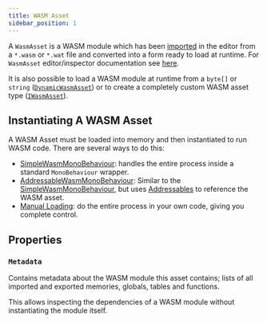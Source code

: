 ```yaml
---
title: WASM Asset
sidebar_position: 1
---
```


A `WasmAsset` is a WASM module which has been [imported](../editor/import.md) in the editor from a `*.wasm` or `*.wat` file and converted into a form ready to load at runtime. For `WasmAsset` editor/inspector documentation see [here](../editor/wasmasset.md).

It is also possible to load a WASM module at runtime from a `byte[]` or `string` ([`DynamicWasmAsset`](./dynamicwasmasset.md)) or to create a completely custom WASM asset type ([`IWasmAsset`](../code/iwasmasset.md)).

## Instantiating A WASM Asset

A WASM Asset must be loaded into memory and then instantiated to run WASM code. There are several ways to do this:

 - [SimpleWasmMonoBehaviour](./simplewasmmonobehaviour.md): handles the entire process inside a standard `MonoBehaviour` wrapper.
 - [AddressableWasmMonoBehaviour](todo): Similar to the [SimpleWasmMonoBehaviour](./simplewasmmonobehaviour.md), but uses [Addressables](https://docs.unity3d.com/Manual/com.unity.addressables.html) to reference the WASM asset.
 - [Manual Loading](./../../advanced/manual_loading.md): do the entire process in your own code, giving you complete control.

## Properties

### `Metadata`

Contains metadata about the WASM module this asset contains; lists of all imported and exported memories, globals, tables and functions.

This allows inspecting the dependencies of a WASM module without instantiating the module itself.
